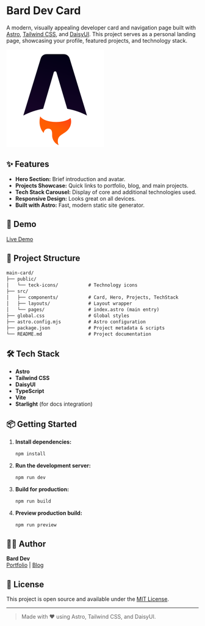 # Bard Dev Card

A modern, visually appealing developer card and navigation page built with [Astro](https://astro.build/), [Tailwind CSS](https://tailwindcss.com/), and [DaisyUI](https://daisyui.com/). This project serves as a personal landing page, showcasing your profile, featured projects, and technology stack.

![Screenshot](public/teck-icons/Astro.svg)

## ✨ Features

- **Hero Section:** Brief introduction and avatar.
- **Projects Showcase:** Quick links to portfolio, blog, and main projects.
- **Tech Stack Carousel:** Display of core and additional technologies used.
- **Responsive Design:** Looks great on all devices.
- **Built with Astro:** Fast, modern static site generator.

## 🚀 Demo

[Live Demo](https://card.bard-dev.com) <!-- Update with your live link if available -->

## 📂 Project Structure

```
main-card/
├── public/
│   └── teck-icons/           # Technology icons
├── src/
│   ├── components/           # Card, Hero, Projects, TechStack
│   ├── layouts/              # Layout wrapper
│   └── pages/                # index.astro (main entry)
├── global.css                # Global styles
├── astro.config.mjs          # Astro configuration
├── package.json              # Project metadata & scripts
└── README.md                 # Project documentation
```

## 🛠️ Tech Stack

- **Astro**
- **Tailwind CSS**
- **DaisyUI**
- **TypeScript**
- **Vite**
- **Starlight** (for docs integration)

## 📦 Getting Started

1. **Install dependencies:**
   ```sh
   npm install
   ```
2. **Run the development server:**
   ```sh
   npm run dev
   ```
3. **Build for production:**
   ```sh
   npm run build
   ```
4. **Preview production build:**
   ```sh
   npm run preview
   ```

## 🧑‍💻 Author

**Bard Dev**  
[Portfolio](https://portfolio.bard-dev.com) | [Blog](https://blog.dev.openhive.network/@barddev)

## 📄 License

This project is open source and available under the [MIT License](LICENSE).

---

> Made with ❤️ using Astro, Tailwind CSS, and DaisyUI.
